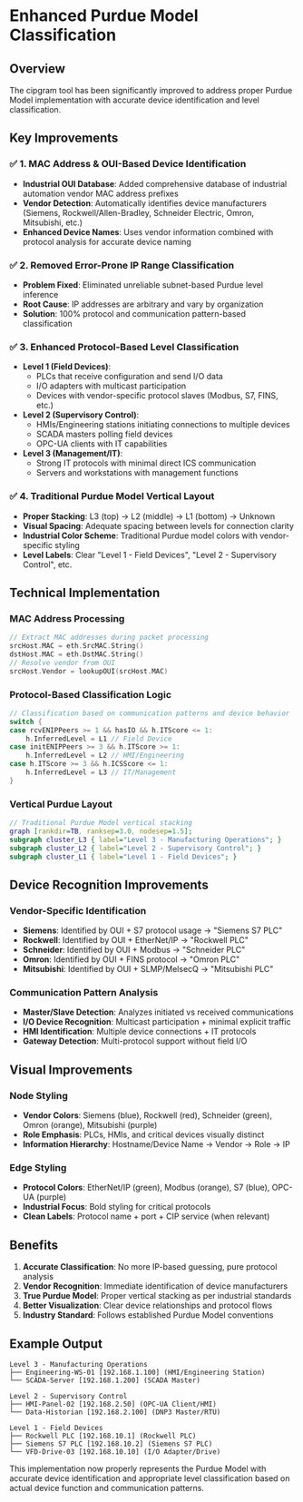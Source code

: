 # Enhanced Purdue Model Classification 

## Overview
The cipgram tool has been significantly improved to address proper Purdue Model implementation with accurate device identification and level classification.

## Key Improvements

### ✅ 1. MAC Address & OUI-Based Device Identification
- **Industrial OUI Database**: Added comprehensive database of industrial automation vendor MAC address prefixes
- **Vendor Detection**: Automatically identifies device manufacturers (Siemens, Rockwell/Allen-Bradley, Schneider Electric, Omron, Mitsubishi, etc.)
- **Enhanced Device Names**: Uses vendor information combined with protocol analysis for accurate device naming

### ✅ 2. Removed Error-Prone IP Range Classification
- **Problem Fixed**: Eliminated unreliable subnet-based Purdue level inference
- **Root Cause**: IP addresses are arbitrary and vary by organization
- **Solution**: 100% protocol and communication pattern-based classification

### ✅ 3. Enhanced Protocol-Based Level Classification
- **Level 1 (Field Devices)**: 
  - PLCs that receive configuration and send I/O data
  - I/O adapters with multicast participation
  - Devices with vendor-specific protocol slaves (Modbus, S7, FINS, etc.)
- **Level 2 (Supervisory Control)**:
  - HMIs/Engineering stations initiating connections to multiple devices
  - SCADA masters polling field devices
  - OPC-UA clients with IT capabilities
- **Level 3 (Management/IT)**:
  - Strong IT protocols with minimal direct ICS communication
  - Servers and workstations with management functions

### ✅ 4. Traditional Purdue Model Vertical Layout
- **Proper Stacking**: L3 (top) → L2 (middle) → L1 (bottom) → Unknown
- **Visual Spacing**: Adequate spacing between levels for connection clarity
- **Industrial Color Scheme**: Traditional Purdue model colors with vendor-specific styling
- **Level Labels**: Clear "Level 1 - Field Devices", "Level 2 - Supervisory Control", etc.

## Technical Implementation

### MAC Address Processing
```go
// Extract MAC addresses during packet processing
srcHost.MAC = eth.SrcMAC.String()
dstHost.MAC = eth.DstMAC.String()
// Resolve vendor from OUI
srcHost.Vendor = lookupOUI(srcHost.MAC)
```

### Protocol-Based Classification Logic
```go
// Classification based on communication patterns and device behavior
switch {
case rcvENIPPeers >= 1 && hasIO && h.ITScore <= 1:
    h.InferredLevel = L1 // Field Device
case initENIPPeers >= 3 && h.ITScore >= 1:
    h.InferredLevel = L2 // HMI/Engineering
case h.ITScore >= 3 && h.ICSScore <= 1:
    h.InferredLevel = L3 // IT/Management
}
```

### Vertical Purdue Layout
```dot
// Traditional Purdue Model vertical stacking
graph [rankdir=TB, ranksep=3.0, nodesep=1.5];
subgraph cluster_L3 { label="Level 3 - Manufacturing Operations"; }
subgraph cluster_L2 { label="Level 2 - Supervisory Control"; }
subgraph cluster_L1 { label="Level 1 - Field Devices"; }
```

## Device Recognition Improvements

### Vendor-Specific Identification
- **Siemens**: Identified by OUI + S7 protocol usage → "Siemens S7 PLC"
- **Rockwell**: Identified by OUI + EtherNet/IP → "Rockwell PLC"
- **Schneider**: Identified by OUI + Modbus → "Schneider PLC"
- **Omron**: Identified by OUI + FINS protocol → "Omron PLC"
- **Mitsubishi**: Identified by OUI + SLMP/MelsecQ → "Mitsubishi PLC"

### Communication Pattern Analysis
- **Master/Slave Detection**: Analyzes initiated vs received communications
- **I/O Device Recognition**: Multicast participation + minimal explicit traffic
- **HMI Identification**: Multiple device connections + IT protocols
- **Gateway Detection**: Multi-protocol support without field I/O

## Visual Improvements

### Node Styling
- **Vendor Colors**: Siemens (blue), Rockwell (red), Schneider (green), Omron (orange), Mitsubishi (purple)
- **Role Emphasis**: PLCs, HMIs, and critical devices visually distinct
- **Information Hierarchy**: Hostname/Device Name → Vendor → Role → IP

### Edge Styling
- **Protocol Colors**: EtherNet/IP (green), Modbus (orange), S7 (blue), OPC-UA (purple)
- **Industrial Focus**: Bold styling for critical protocols
- **Clean Labels**: Protocol name + port + CIP service (when relevant)

## Benefits

1. **Accurate Classification**: No more IP-based guessing, pure protocol analysis
2. **Vendor Recognition**: Immediate identification of device manufacturers
3. **True Purdue Model**: Proper vertical stacking as per industrial standards
4. **Better Visualization**: Clear device relationships and protocol flows
5. **Industry Standard**: Follows established Purdue Model conventions

## Example Output

```
Level 3 - Manufacturing Operations
├── Engineering-WS-01 [192.168.1.100] (HMI/Engineering Station)
└── SCADA-Server [192.168.1.200] (SCADA Master)

Level 2 - Supervisory Control  
├── HMI-Panel-02 [192.168.2.50] (OPC-UA Client/HMI)
└── Data-Historian [192.168.2.100] (DNP3 Master/RTU)

Level 1 - Field Devices
├── Rockwell PLC [192.168.10.1] (Rockwell PLC)
├── Siemens S7 PLC [192.168.10.2] (Siemens S7 PLC)
└── VFD-Drive-03 [192.168.10.10] (I/O Adapter/Drive)
```

This implementation now properly represents the Purdue Model with accurate device identification and appropriate level classification based on actual device function and communication patterns.
